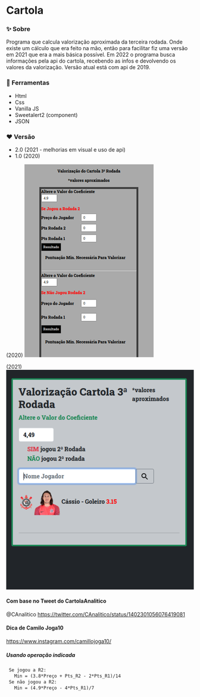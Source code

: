 # Cartola

### ✨ Sobre
Programa que calcula valorização aproximada da terceira rodada.
Onde existe um cálculo que era feito na mão, então para facilitar fiz uma versão em 2021 que era a mais básica possível.
Em 2022 o programa busca informações pela api do cartola, recebendo as infos e devolvendo os valores da valorização.
Versão atual está com api de 2019.

### 🔨 Ferramentas
- Html
- Css
- Vanilla JS
- Sweetalert2 (component)
- JSON

### ❤️ Versão
- 2.0 (2021 - melhorias em visual e uso de api)
- 1.0 (2020)


(2020)
![](https://github.com/rafaelcastrobr/Cartola-valorizacao/blob/newCartola/img/Captura%20de%20tela_2022-01-22_21-38-05.png?raw=true;)

(2021)
![](https://github.com/rafaelcastrobr/Cartola-valorizacao/blob/newCartola/img/Captura%20de%20tela_2022-01-22_21-37-03.png?raw=true)

#### Com base no Tweet do CartolaAnalitico
@CAnalitico
https://twitter.com/CAnalitico/status/1402301056076419081

#### Dica de Camilo Joga10
https://www.instagram.com/camillojoga10/


##### Usando operação indicada

~~~
 Se jogou a R2:
   Min = (3.8*Preço + Pts_R2 - 2*Pts_R1)/14
 Se não jogou a R2:
   Min = (4.9*Preço - 4*Pts_R1)/7
 ~~~
